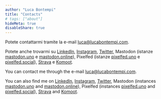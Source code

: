 ```yaml
---
author: "Luca Bontempi"
title: "Contacts"
# tags: ["about"]
hideMeta: true
disableShare: true
---
```


Potete contattarmi tramite la e-mail [luca@lucabontempi.com](mailto:luca@lucabontempi.com).

Potete anche trovarmi su [LinkedIn](https://www.linkedin.com/in/lucabontempi1/ "LinkedIn"), [Instagram](https://www.instagram.com/bonte.lu/ "Instagram"), [Twitter](https://twitter.com/bontempi97 "Twitter"), Mastodon (istanze [mastodon.uno](https://mastodon.uno/@bontelu "Mastodon.uno") e [mastodon.online](https://mastodon.online/@bontelu "Mastodon.online")), Pixelfed (istanze [pixelfed.uno](https://pixelfed.uno/bonte.lu "Pixelfed.uno") e [pixelfed.social](https://pixelfed.social/bonte.lu "Pixelfed.social")), [Strava](https://www.strava.com/athletes/4403103 "Strava") e [Komoot](https://www.komoot.it/user/2218098976141 "Komoot").



You can contact me through the e-mail [luca@lucabontempi.com](mailto:luca@lucabontempi.com).

You can also find me on [LinkedIn](https://www.linkedin.com/in/lucabontempi1/?locale=en_US/ "LinkedIn"), [Instagram](https://www.instagram.com/bonte.lu/ "Instagram"), [Twitter](https://twitter.com/bontempi97 "Twitter"), Mastodon (instances [mastodon.uno](https://mastodon.uno/@bontelu "Mastodon.uno") and [mastodon.online](https://mastodon.online/@bontelu "Mastodon.online")), Pixelfed (instances [pixelfed.uno](https://pixelfed.uno/bonte.lu "Pixelfed.uno") and [pixelfed.social](https://pixelfed.social/bonte.lu "Pixelfed.social")), [Strava](https://www.strava.com/athletes/4403103 "Strava") and [Komoot](https://www.komoot.it/user/2218098976141 "Komoot").